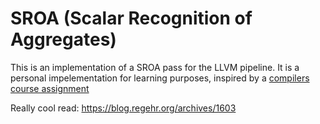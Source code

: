 # SROA (Scalar Recognition of Aggregates)

This is an implementation of a SROA pass for the LLVM pipeline. It is a personal impelementation for learning purposes, inspired by a [compilers course assignment](./cp1.pdf)

Really cool read: https://blog.regehr.org/archives/1603